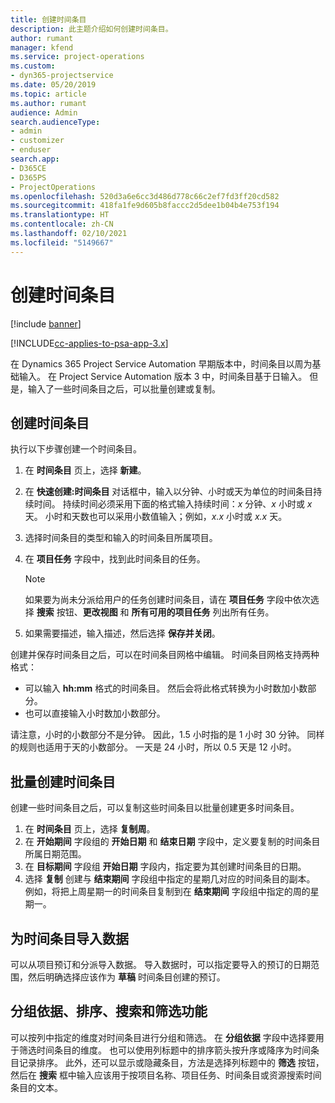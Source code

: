 ```yaml
---
title: 创建时间条目
description: 此主题介绍如何创建时间条目。
author: rumant
manager: kfend
ms.service: project-operations
ms.custom:
- dyn365-projectservice
ms.date: 05/20/2019
ms.topic: article
ms.author: rumant
audience: Admin
search.audienceType:
- admin
- customizer
- enduser
search.app:
- D365CE
- D365PS
- ProjectOperations
ms.openlocfilehash: 520d3a6e6cc3d486d778c66c2ef7fd3ff20cd582
ms.sourcegitcommit: 418fa1fe9d605b8faccc2d5dee1b04b4e753f194
ms.translationtype: HT
ms.contentlocale: zh-CN
ms.lasthandoff: 02/10/2021
ms.locfileid: "5149667"
---
```

# <a name="create-time-entries"></a>创建时间条目

[!include [banner](../includes/psa-now-project-operations.md)]

[!INCLUDE[cc-applies-to-psa-app-3.x](../includes/cc-applies-to-psa-app-3x.md)]

在 Dynamics 365 Project Service Automation 早期版本中，时间条目以周为基础输入。 在 Project Service Automation 版本 3 中，时间条目基于日输入。 但是，输入了一些时间条目之后，可以批量创建或复制。

## <a name="create-a-time-entry"></a>创建时间条目

执行以下步骤创建一个时间条目。

1. 在 **时间条目** 页上，选择 **新建**。
2. 在 **快速创建:时间条目** 对话框中，输入以分钟、小时或天为单位的时间条目持续时间。 持续时间必须采用下面的格式输入持续时间：*x* 分钟、*x* 小时或 *x* 天。 小时和天数也可以采用小数值输入；例如，*x.x* 小时或 *x.x* 天。
3. 选择时间条目的类型和输入的时间条目所属项目。
4. 在 **项目任务** 字段中，找到此时间条目的任务。

    > [!NOTE]
    > 如果要为尚未分派给用户的任务创建时间条目，请在 **项目任务** 字段中依次选择 **搜索** 按钮、**更改视图** 和 **所有可用的项目任务** 列出所有任务。

5. 如果需要描述，输入描述，然后选择 **保存并关闭**。

创建并保存时间条目之后，可以在时间条目网格中编辑。 时间条目网格支持两种格式：

- 可以输入 **hh:mm** 格式的时间条目。 然后会将此格式转换为小时数加小数部分。
- 也可以直接输入小时数加小数部分。

请注意，小时的小数部分不是分钟。 因此，1.5 小时指的是 1 小时 30 分钟。 同样的规则也适用于天的小数部分。 一天是 24 小时，所以 0.5 天是 12 小时。

## <a name="bulk-create-time-entries"></a>批量创建时间条目

创建一些时间条目之后，可以复制这些时间条目以批量创建更多时间条目。

1. 在 **时间条目** 页上，选择 **复制周**。
2. 在 **开始期间** 字段组的 **开始日期** 和 **结束日期** 字段中，定义要复制的时间条目所属日期范围。
3. 在 **目标期间** 字段组 **开始日期** 字段内，指定要为其创建时间条目的日期。
4. 选择 **复制** 创建与 **结束期间** 字段组中指定的星期几对应的时间条目的副本。 例如，将把上周星期一的时间条目复制到在 **结束期间** 字段组中指定的周的星期一。

## <a name="import-data-for-time-entries"></a>为时间条目导入数据

可以从项目预订和分派导入数据。 导入数据时，可以指定要导入的预订的日期范围，然后明确选择应该作为 **草稿** 时间条目创建的预订。

## <a name="group-by-sort-search-and-filter-capabilities"></a>分组依据、排序、搜索和筛选功能

可以按列中指定的维度对时间条目进行分组和筛选。 在 **分组依据** 字段中选择要用于筛选时间条目的维度。 也可以使用列标题中的排序箭头按升序或降序为时间条目记录排序。 此外，还可以显示或隐藏条目，方法是选择列标题中的 **筛选** 按钮，然后在 **搜索** 框中输入应该用于按项目名称、项目任务、时间条目或资源搜索时间条目的文本。
